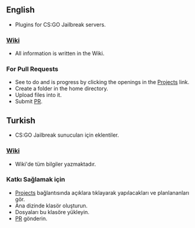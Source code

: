 ## English
- Plugins for CS:GO Jailbreak servers.

### [Wiki](https://github.com/SourcePawnX/CSGO-Jailbreak/wiki)
-  All information is written in the Wiki.

### For Pull Requests
- See to do and is progress by clicking the openings in the [Projects](https://github.com/SourcePawnX/CSGO-Jailbreak/projects) link.
- Create a folder in the home directory.
- Upload files into it.
- Submit [PR](https://github.com/SourcePawnX/CSGO-Jailbreak/pulls).

## Turkish
- CS:GO Jailbreak sunucuları için eklentiler.

### [Wiki](https://github.com/SourcePawnX/CSGO-Jailbreak/wiki)
- Wiki'de tüm bilgiler yazmaktadır.

### Katkı Sağlamak için
- [Projects](https://github.com/SourcePawnX/CSGO-Jailbreak/projects) bağlantısında açıklara tıklayarak yapılacakları ve planlananları gör.
- Ana dizinde klasör oluşturun.
- Dosyaları bu klasöre yükleyin.
- [PR](https://github.com/SourcePawnX/CSGO-Jailbreak/pulls) gönderin.
